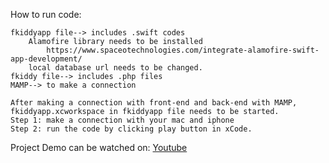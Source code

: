 How to run code:

	fkiddyapp file--> includes .swift codes
		Alamofire library needs to be installed
			https://www.spaceotechnologies.com/integrate-alamofire-swift-app-development/
		local database url needs to be changed.
	fkiddy file--> includes .php files
	MAMP--> to make a connection

	After making a connection with front-end and back-end with MAMP, fkiddyapp.xcworkspace in fkiddyapp file needs to be started.
	Step 1: make a connection with your mac and iphone
	Step 2: run the code by clicking play button in xCode.
	

Project Demo can be watched on: 
	 [Youtube](https://youtu.be/eTwPaRcDrQI?t=562)
	
